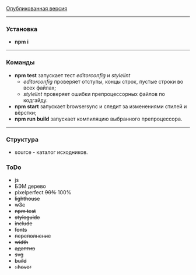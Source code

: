[Опубликованная версия](https://aleksem07.github.io/catEnergy "Опубликованная версия")

---

### Установка

- **npm i**

---

### Команды

- **npm test** запускает тест _editorconfig_ и _stylelint_
  - _editorconfig_ проверяет отступы, концы строк, пустые строки во всех файлах;
  - _stylelint_ проверяет ошибки препроцессорных файлов по кодгайду.
- **npm start** запускает browsersync и следит за изменениями стилей и вёрстки;
- **npm run build** запускает компиляцию выбранного препроцессора.

---

### Структура

- source - каталог исходников.

### ToDo

- js
- БЭМ дерево
- pixelperfect ~~90%~~ 100%
- ~~lighthouse~~
- ~~w3c~~
- ~~npm test~~
- ~~styleguide~~
- ~~include~~
- ~~fonts~~
- ~~переполнение~~
- ~~width~~
- ~~адаптив~~
- ~~svg~~
- ~~build~~
- ~~::hover~~
